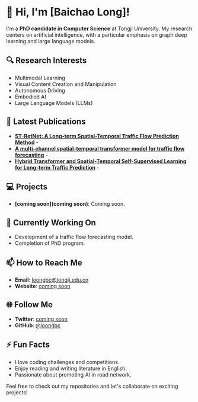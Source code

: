 # 👋 Hi, I'm [Baichao Long]!

I'm a **PhD candidate in Computer Science** at Tongji University. My research centers on artificial intelligence, with a particular emphasis on graph deep learning and large language models.

## 🔍 Research Interests
- Multimodal Learning
- Visual Content Creation and Manipulation
- Autonomous Driving
- Embodied AI
- Large Language Models (LLMs)

## 📝 Latest Publications
- **[ST-RetNet: A Long-term Spatial-Temporal Traffic Flow Prediction Method](https://arxiv.org/pdf/2407.11074)** - 
- **[A multi-channel spatial-temporal transformer model for traffic flow forecasting](https://arxiv.org/pdf/2405.06266)** - 
- **[Hybrid Transformer and Spatial-Temporal Self-Supervised Learning for Long-term Traffic Prediction](https://arxiv.org/pdf/2401.16453)** - 

## 💻 Projects
- **[coming soon](coming soon)**: Coming soon.

## 🌱 Currently Working On
- Development of a traffic flow forecasting model.
- Completion of PhD program.

## 📫 How to Reach Me
- **Email**: [loongbc@tongji.edu.cn](mailto:loongbc@tongji.edu.cn)
- **Website**: [coming soon]()

## 🌐 Follow Me
- **Twitter**: [coming soon]()
- **GitHub**: [@loongbc](https://github.com/loongbc)

## ⚡ Fun Facts
- I love coding challenges and competitions.
- Enjoy reading and writing literature in English.
- Passionate about promoting AI in road network.

Feel free to check out my repositories and let's collaborate on exciting projects!
